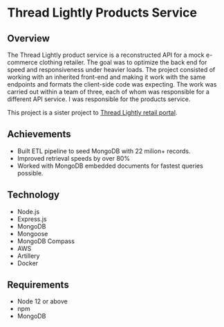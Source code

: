# Thread Lightly Products Service
## Overview

The Thread Lightly product service is a reconstructed API for a mock e-commerce clothing retailer. The goal was to optimize the back end for speed and responsiveness under heavier loads. The project consisted of working with an inherited front-end and making it work with the same endpoints and formats the client-side code was expecting. The work was carried out within a team of three, each of whom was responsible for a different API service. I was responsible for the products service.

This project is a sister project to [Thread Lightly retail portal](https://github.com/alejleon/project_catwalk).


## Achievements
 - Built ETL pipeline to seed MongoDB with 22 milion+ records.
 - Improved retrieval speeds by over 80%
 - Worked with MongoDB embedded documents for fastest queries possible.

## Technology

- Node.js
- Express.js
- MongoDB
- Mongoose
- MongoDB Compass
- AWS
- Artillery
- Docker


## Requirements 
- Node 12 or above
- npm
- MongoDB
